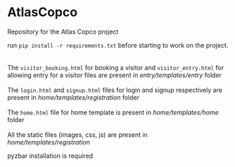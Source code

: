 # AtlasCopco
Repository for the Atlas Copco project

run `pip install -r requirements.txt` before starting to work on the project.
<br /><br /><br />
The `visitor_booking.html` for booking a visitor and `visitor_entry.html` for allowing entry for a visitor files are present in *entry/templates/entry* folder
<br /><br />
The `login.html` and `signup.html` files for login and signup respectively are present in *home/templates/registration* folder
<br /><br />
The `home.html` file for home template is present in *home/templates/home* folder
<br /><br />
All the static files (images, css, js) are present in *home/templates/registration*


pyzbar installation is required